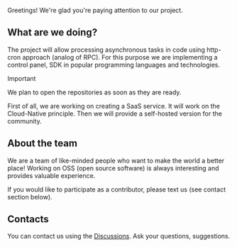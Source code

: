 Greetings! We're glad you're paying attention to our project. 

## What are we doing? 

The project will allow processing asynchronous tasks in code using http-cron approach (analog of RPC). For this purpose we are implementing a control panel, SDK in popular programming languages and technologies. 

> [!IMPORTANT]
> We plan to open the repositories as soon as they are ready.

First of all, we are working on creating a SaaS service. It will work on the Cloud-Native principle. Then we will provide a self-hosted version for the community. 

## About the team 

We are a team of like-minded people who want to make the world a better place! Working on OSS (open source software) is always interesting and provides valuable experience. 

If you would like to participate as a contributor, please text us (see contact section below). 

## Contacts

You can contact us using the [Discussions](https://github.com/orgs/colibritask/discussions). Ask your questions, suggestions. 
